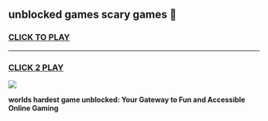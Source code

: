
## unblocked games scary games 👋
<h3>
<a href="https://premium.freeplayer.one?title=unblocked_games_scary_games&ref=13F">CLICK TO PLAY</a></h3>
<hr>

<h3>
<a href="https://premium.freeplayer.one?title=unblocked_games_scary_games&ref=13F">CLICK 2 PLAY</a>
  
</h3>

<a href="https://premium.freeplayer.one?title=unblocked_games_scary_games&ref=12F/"><img src="https://clearcache.store/games.png"></a>


**worlds hardest game unblocked: Your Gateway to Fun and Accessible Online Gaming**
